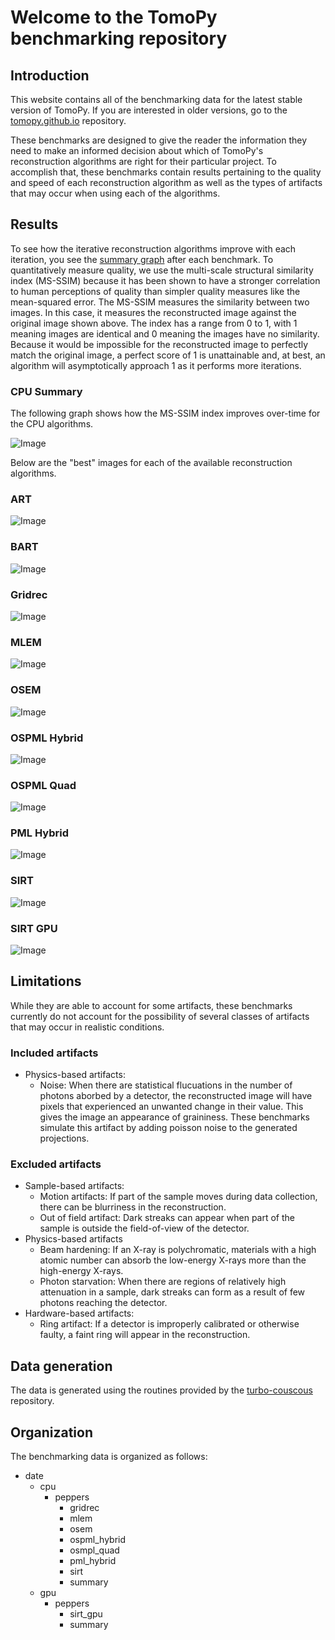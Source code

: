 # Welcome to the TomoPy benchmarking repository

## Introduction

This website contains all of the benchmarking data for the latest stable version of TomoPy. If you are interested in older versions, go to the [tomopy.github.io](https://github.com/tomopy/tomopy.github.io) repository. 

These benchmarks are designed to give the reader the information they need to make an informed decision about which of TomoPy's reconstruction algorithms are right for their particular project. To accomplish that, these benchmarks contain results pertaining to the quality and speed of each reconstruction algorithm as well as the types of artifacts that may occur when using each of the algorithms. 

## Results
To see how the iterative reconstruction algorithms improve with each iteration, you see the [summary graph](https://github.com/tomopy/tomopy.github.io/blob/main/2021-02-19/cpu/peppers/summary.svg) after each benchmark. To quantitatively measure quality, we use the multi-scale structural similarity index (MS-SSIM) because it has been shown to have a stronger correlation to human perceptions of quality than simpler quality measures like the mean-squared error. The MS-SSIM measures the similarity between two images. In this case, it measures the reconstructed image against the original image shown above. The index has a range from 0 to 1, with 1 meaning images are identical and 0 meaning the images have no similarity. Because it would be impossible for the reconstructed image to perfectly match the original image, a perfect score of 1 is unattainable and, at best, an algorithm will asymptotically approach 1 as it performs more iterations. 


### CPU Summary
The following graph shows how the MS-SSIM index improves over-time for the CPU algorithms. 

![Image](/2021-04-26/peppers/summary.svg)

Below are the "best" images for each of the available reconstruction algorithms.
### ART
![Image](/2021-04-26/peppers/art/art.499.png)
### BART
![Image](/2021-04-26/peppers/bart/bart.499.png)
### Gridrec
![Image](/2021-04-26/peppers/gridrec-0.png)
### MLEM
![Image](/2021-04-26/peppers/mlem/mlem.499.png)
### OSEM
![Image](2021-04-26/peppers/osem/osem.499.png)
### OSPML Hybrid
![Image](2021-04-26/peppers/ospml_hybrid/ospml_hybrid-499.png)
### OSPML Quad
![Image](2021-04-26/peppers/ospml_quad/ospml_quad-499.png)
### PML Hybrid
![Image](2021-04-26/peppers/pml_hybrid/pml_hybrid.499.png)
### SIRT 
![Image](2021-04-26/peppers/sirt/sirt.499.png)
### SIRT GPU
![Image](2021-04-26/peppers/sirt_cuda/sirt.gpu.NN.499.png)

## Limitations

While they are able to account for some artifacts, these benchmarks currently do not account for the possibility of several classes of artifacts that may occur in realistic conditions.

### Included artifacts
- Physics-based artifacts:
  - Noise: When there are statistical flucuations in the number of photons aborbed by a detector, the reconstructed image will have pixels that experienced an unwanted change in their value. This gives the image an appearance of graininess. These benchmarks simulate this artifact by adding poisson noise to the generated projections.

### Excluded artifacts
- Sample-based artifacts: 
  - Motion artifacts: If part of the sample moves during data collection, there can be blurriness in the reconstruction.
  - Out of field artifact: Dark streaks can appear when part of the sample is outside the field-of-view of the detector.
- Physics-based artifacts
  - Beam hardening: If an X-ray is polychromatic, materials with a high atomic number can absorb the low-energy X-rays more than the high-energy X-rays.
  - Photon starvation: When there are regions of relatively high attenuation in a sample, dark streaks can form as a result of few photons reaching the detector. 
- Hardware-based artifacts:
  - Ring artifact: If a detector is improperly calibrated or otherwise faulty, a faint ring will appear in the reconstruction.

## Data generation

The data is generated using the routines provided by the [turbo-couscous](https://github.com/tomopy/turbo-couscous) repository. 

## Organization

The benchmarking data is organized as follows:

- date
  - cpu
    - peppers
      - gridrec
      - mlem
      - osem
      - ospml_hybrid
      - osmpl_quad
      - pml_hybrid
      - sirt
      - summary
  - gpu
    - peppers
      - sirt_gpu
      - summary





